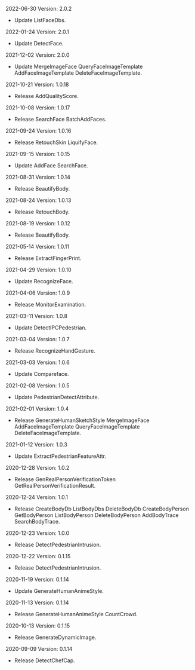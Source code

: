 2022-06-30 Version: 2.0.2
- Update ListFaceDbs.

2022-01-24 Version: 2.0.1
- Update DetectFace.

2021-12-02 Version: 2.0.0
- Update MergeImageFace QueryFaceImageTemplate AddFaceImageTemplate DeleteFaceImageTemplate.

2021-10-21 Version: 1.0.18
- Release AddQualityScore.

2021-10-08 Version: 1.0.17
- Release SearchFace BatchAddFaces.

2021-09-24 Version: 1.0.16
- Release RetouchSkin LiquifyFace.

2021-09-15 Version: 1.0.15
- Update AddFace SearchFace.

2021-08-31 Version: 1.0.14
- Release BeautifyBody.

2021-08-24 Version: 1.0.13
- Release RetouchBody.

2021-08-19 Version: 1.0.12
- Release BeautifyBody.

2021-05-14 Version: 1.0.11
- Release ExtractFingerPrint.

2021-04-29 Version: 1.0.10
- Update RecognizeFace.

2021-04-06 Version: 1.0.9
- Release MonitorExamination.

2021-03-11 Version: 1.0.8
- Update DetectIPCPedestrian.

2021-03-04 Version: 1.0.7
- Release RecognizeHandGesture.

2021-03-03 Version: 1.0.6
- Update Compareface.

2021-02-08 Version: 1.0.5
- Update PedestrianDetectAttribute.

2021-02-01 Version: 1.0.4
- Release GenerateHumanSketchStyle MergeImageFace AddFaceImageTemplate QueryFaceImageTemplate DeleteFaceImageTemplate.

2021-01-12 Version: 1.0.3
- Update ExtractPedestrianFeatureAttr.

2020-12-28 Version: 1.0.2
- Release GenRealPersonVerificationToken GetRealPersonVerificationResult.

2020-12-24 Version: 1.0.1
- Release CreateBodyDb ListBodyDbs DeleteBodyDb CreateBodyPerson GetBodyPerson ListBodyPerson DeleteBodyPerson AddBodyTrace SearchBodyTrace.

2020-12-23 Version: 1.0.0
- Release DetectPedestrianIntrusion.

2020-12-22 Version: 0.1.15
- Release DetectPedestrianIntrusion.

2020-11-19 Version: 0.1.14
- Update GenerateHumanAnimeStyle.

2020-11-13 Version: 0.1.14
- Release GenerateHumanAnimeStyle CountCrowd.

2020-10-13 Version: 0.1.15
- Release GenerateDynamicImage.

2020-09-09 Version: 0.1.14
- Release DetectChefCap.


